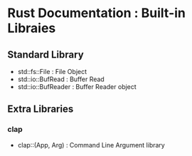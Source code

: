 # Rust Documentation : Built-in Libraies

## Standard Library
+ std::fs::File : File Object
+ std::io::BufRead : Buffer Read
+ std::io::BufReader : Buffer Reader object

## Extra Libraries

### clap
+ clap::(App, Arg) : Command Line Argument library
